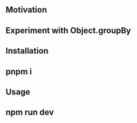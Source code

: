 <h2>Motivation<h2>
Experiment with Object.groupBy

<h2>Installation<h2>
pnpm i

<h2>Usage<h2>
npm run dev